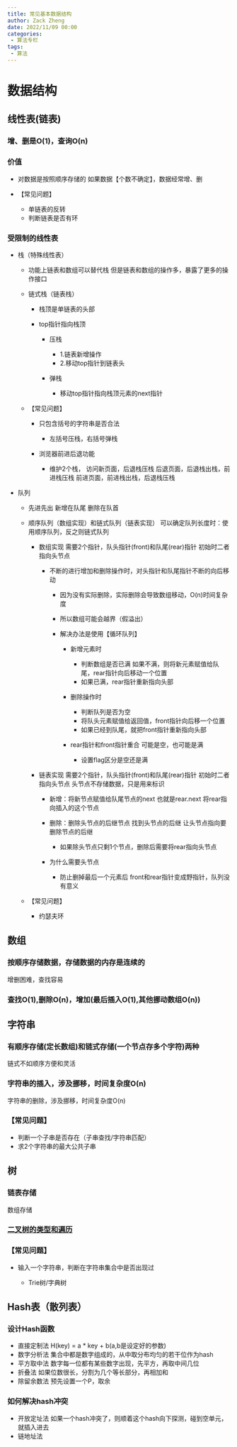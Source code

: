 ```yaml
---
title: 常见基本数据结构
author: Zack Zheng
date: 2022/11/09 00:00
categories:
 - 算法专栏
tags:
 - 算法
---
```



# 数据结构

## 线性表(链表)

### 增、删是O(1)，查询O(n)

### 价值

- 对数据是按照顺序存储的
如果数据【个数不确定】，数据经常增、删
- 【常见问题】

	- 单链表的反转
	- 判断链表是否有环

### 受限制的线性表

- 栈（特殊线性表）

	- 功能上链表和数组可以替代栈
但是链表和数组的操作多，暴露了更多的操作接口
	- 链式栈（链表栈）

		- 栈顶是单链表的头部
		- top指针指向栈顶

			- 压栈

				- 1.链表新增操作
				- 2.移动top指针到链表头

			- 弹栈

				- 移动top指针指向栈顶元素的next指针

	- 【常见问题】

		- 只包含括号的字符串是否合法

			- 左括号压栈，右括号弹栈

		- 浏览器前进后退功能

			- 维护2个栈，
访问新页面，后退栈压栈
后退页面，后退栈出栈，前进栈压栈
前进页面，前进栈出栈，后退栈压栈

- 队列

	- 先进先出
新增在队尾
删除在队首
	- 顺序队列（数组实现）和链式队列（链表实现）
可以确定队列长度时：使用顺序队列，反之则链式队列

		- 数组实现
需要2个指针，队头指针(front)和队尾(rear)指针
初始时二者指向头节点

			- 不断的进行增加和删除操作时，对头指针和队尾指针不断的向后移动

				- 因为没有实际删除，实际删除会导致数组移动，O(n)时间复杂度
				- 所以数组可能会越界（假溢出）
				- 解决办法是使用【循环队列】

					- 新增元素时

						- 判断数组是否已满
如果不满，则将新元素赋值给队尾，rear指针向后移动一个位置
						- 如果已满，rear指针重新指向头部

					- 删除操作时

						- 判断队列是否为空
						- 将队头元素赋值给返回值，front指针向后移一个位置
						- 如果已经到队尾，就把front指针重新指向头部

					- rear指针和front指针重合
可能是空，也可能是满

						- 设置flag区分是空还是满

		- 链表实现
需要2个指针，队头指针(front)和队尾(rear)指针
初始时二者指向头节点
头节点不存储数据，只是用来标识

			- 新增：将新节点赋值给队尾节点的next
也就是rear.next
将rear指向插入的这个节点
			- 删除：删除头节点的后继节点
找到头节点的后继
让头节点指向要删除节点的后继

				- 如果除头节点只剩1个节点，删除后需要将rear指向头节点

			- 为什么需要头节点

				- 防止删掉最后一个元素后
front和rear指针变成野指针，队列没有意义

	- 【常见问题】

		- 约瑟夫环

## 数组

### 按顺序存储数据，存储数据的内存是连续的
增删困难，查找容易

### 查找O(1),删除O(n)，增加(最后插入O(1),其他挪动数组O(n))

## 字符串

### 有顺序存储(定长数组)和链式存储(一个节点存多个字符)两种
链式不如顺序方便和灵活

### 字符串的插入，涉及挪移，时间复杂度O(n)
字符串的删除，涉及挪移，时间复杂度O(n)

### 【常见问题】

- 判断一个子串是否存在（子串查找/字符串匹配）
- 求2个字符串的最大公共子串

## 树

### 链表存储
数组存储

### [二叉树的类型和遍历](https://zack-xy.github.io/knownNet/program/specialColumn/%E7%AE%97%E6%B3%95%E4%B8%93%E6%A0%8F/%E7%AE%97%E6%B3%95%E4%BA%8C%E5%8F%89%E6%A0%91%E5%9F%BA%E6%9C%AC%E6%A6%82%E5%BF%B5.html)

### 【常见问题】

- 输入一个字符串，判断在字符串集合中是否出现过

	- Trie树/字典树

## Hash表（散列表）

### 设计Hash函数

- 直接定制法
H(key) = a * key + b(a,b是设定好的参数)
- 数字分析法
集合中都是数字组成的，从中取分布均匀的若干位作为hash
- 平方取中法
数字每一位都有某些数字出现，先平方，再取中间几位
- 折叠法
如果位数很长，分割为几个等长部分，再相加和
- 除留余数法
预先设置一个P，取余

### 如何解决hash冲突

- 开放定址法
如果一个hash冲突了，则顺着这个hash向下探测，碰到空单元，就插入进去
- 链地址法

